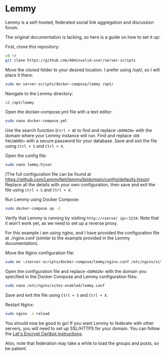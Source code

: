 # Lemmy

Lemmy is a self-hosted, federated social link aggregation and discussion forum.

The original documentation is lacking, so here is a guide on how to set it up:

First, clone this repository:

```sh
cd ~/
git clone https://github.com/404invalid-user/server-scripts
```


Move the cloned folder to your desired location. I prefer using /opt/, so I will place it there:

```sh
sudo mv server-scripts/docker-compose/lemmy /opt/
```


Navigate to the Lemmy directory:

```sh
cd /opt/lemmy
```



Open the docker-compose.yml file with a text editor:

```sh
sudo nano docker-compose.yml
```



Use the search function (`Ctrl + W`) to find and replace `<DOMAIN>` with the domain where your Lemmy instance will run.
Find and replace `<DB PASSWORD>` with a secure password for your database.
Save and exit the file using `Ctrl + S` and `Ctrl + X`.

Open the config file:

```sh
sudo nano lemmy.hjson
```



(The full configuration file can be found at https://github.com/LemmyNet/lemmy/blob/main/config/defaults.hjson)
Replace all the details with your own configuration, then save and exit the file using `Ctrl + S` and `Ctrl + X`.


Run Lemmy using Docker Compose:

```sh
sudo docker-compose up -d
```
Verify that Lemmy is running by visiting `http://<server ip>:5234`. Note that it won't work yet, as we need to set up a reverse proxy. 

For this example i am using nginx, and I have provided the configuration file at ./nginx.conf (similar to the example provided in the Lemmy documentation).

Move the Nginx configuration file:

```sh
sudo mv ~/server-scripts/docker-compose/lemmy/nginx.conf /etc/nginx/sites-enabled/lemmy.conf
```



Open the configuration file and replace `<DOMAIN>` with the domain you specified in the Docker Compose and Lemmy configuration files:

```sh
sudo nano /etc/nginx/sites-enabled/lemmy.conf
```



Save and exit the file using `Ctrl + S` and `Ctrl + X`.

Restart Nginx:

```sh
sudo nginx -s reload
```


You should now be good to go! If you want Lemmy to federate with other servers, you will need to set up SSL/HTTPS for your domain. You can follow the [Let's Encrypt Certbot instructions](https://certbot.eff.org/instructions?ws=nginx&os=ubuntufocal).

Also, note that federation may take a while to load the groups and posts, so be patient.




